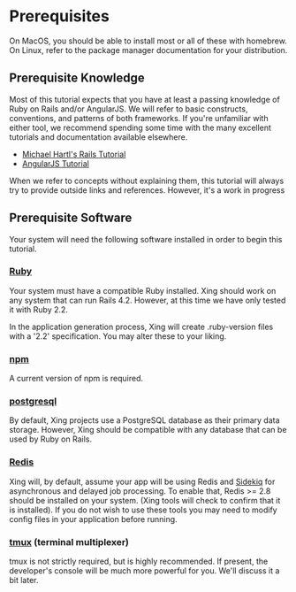 # Prerequisites

On MacOS, you should be able to install most or all of these with homebrew.  On Linux, refer to the package manager documentation for your distribution. 

## Prerequisite Knowledge

Most of this tutorial expects that you have at least a passing knowledge of Ruby on Rails and/or AngularJS. We will refer to basic constructs, conventions, and patterns of both frameworks.  If you're unfamiliar with either tool, we recommend spending some time with the many excellent tutorials and documentation available elsewhere.

* [Michael Hartl's Rails Tutorial](https://www.railstutorial.org/)
* [AngularJS Tutorial](https://docs.angularjs.org/tutorial)

When we refer to concepts without explaining them, this tutorial will always try to provide outside links and references.  However, it's a work in progress

## Prerequisite Software

Your system will need the following software installed in order to begin this tutorial.

### [Ruby](https://www.ruby-lang.org/en/)

Your system must have a compatible Ruby installed. Xing should work on any system that can run Rails 4.2. However, at this time we have only tested it with Ruby 2.2.

In the application generation process, Xing will create .ruby-version files with a '2.2' specification.  You may alter these to your liking.

### [npm](https://www.npmjs.com/)

A current version of npm is required.

### [postgresql](http://www.postgresql.org/) 

By default, Xing projects use a PostgreSQL database as their primary data storage. However, Xing should be compatible with any database that can be used by Ruby on Rails.

### [Redis](http://redis.io/)

Xing will, by default, assume your app will be using Redis and [Sidekiq](http://sidekiq.org/) for asynchronous and delayed job processing.  To enable that, Redis >= 2.8 should be installed on your system. (Xing tools will check to confirm that it is installed).  If you do not wish to use these tools you may need to modify config files in your application before running. 

### [tmux](https://tmux.github.io/) (terminal multiplexer)

tmux is not strictly required, but is highly recommended.  If present, the developer's console will be much more powerful for you. We'll discuss it a bit later. 



 

